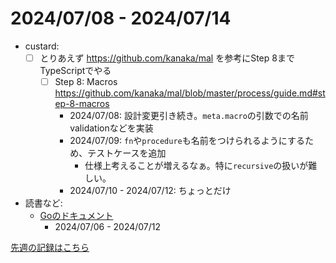 # 2024/07/08 - 2024/07/14

- custard:
    - [ ] とりあえず <https://github.com/kanaka/mal> を参考にStep 8までTypeScriptでやる
        - [ ] Step 8: Macros <https://github.com/kanaka/mal/blob/master/process/guide.md#step-8-macros>
            - 2024/07/08: 設計変更引き続き。`meta.macro`の引数での名前validationなどを実装
            - 2024/07/09: `fn`や`procedure`も名前をつけられるようにするため、テストケースを追加
                - 仕様上考えることが増えるなぁ。特に`recursive`の扱いが難しい。
            - 2024/07/10 - 2024/07/12: ちょっとだけ
- 読書など:
    - [Goのドキュメント](https://go.dev/doc/)
        - 2024/07/06 - 2024/07/12

[先週の記録はこちら](https://github.com/igrep/daily-commits/blob/fdb7871192a283f126b3841b4a32435bba80c8bf/yesterday.md)

